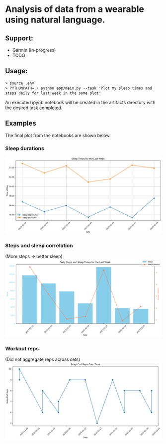 # Analysis of data from a wearable using natural language.

## Support:

-   Garmin (In-progress)
-   TODO

## Usage:

```
> source .env
> PYTHONPATH=./ python app/main.py --task "Plot my sleep times and steps daily for last week in the same plot"
```

An executed ipynb notebook will be created in the artifacts directory with the desired task completed.

## Examples

The final plot from the notebooks are shown below.

### Sleep durations

![sleep durations](assets/example.png)

### Steps and sleep correlation

(More steps -> better sleep)
![Steps and sleep correlation](assets/example2.png)

### Workout reps

(Did not aggregate reps across sets)
![workout reps](assets/example3.png)

